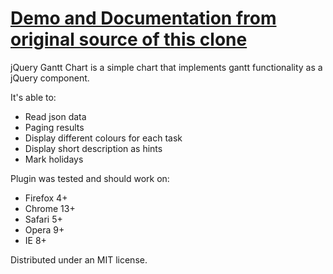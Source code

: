 [Demo and Documentation from original source of this clone](http://taitems.github.com/jQuery.Gantt/)
==============

jQuery Gantt Chart is a simple chart that implements gantt functionality as 
a jQuery component.

It's able to:

 - Read json data
 - Paging results
 - Display different colours for each task
 - Display short description as hints
 - Mark holidays

Plugin was tested and should work on:

 - Firefox 4+
 - Chrome 13+
 - Safari 5+
 - Opera 9+
 - IE 8+

Distributed under an MIT license.
